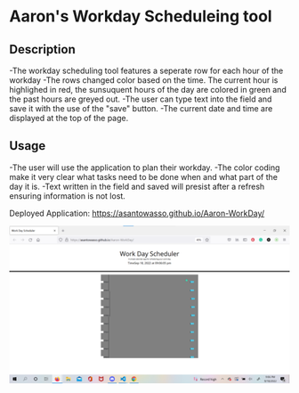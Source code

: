 # Aaron's Workday Scheduleing tool

## Description
-The workday scheduling tool features a seperate row for each hour of the workday
-The rows changed color based on the time. The current hour is highlighed in red, the sunsuquent hours of the day are colored in green and the past hours are greyed out.
-The user can type text into the field and save it with the use of the "save" button.
-The current date and time are displayed at the top of the page.

## Usage
-The user will use the application to plan their workday.
-The color coding make it very clear what tasks need to be done when and what part of the day it is.
-Text written in the field and saved will presist after a refresh ensuring information is not lost.

Deployed Application: https://asantowasso.github.io/Aaron-WorkDay/

<img src ="Workday.png">
